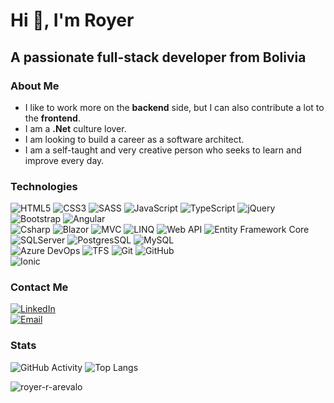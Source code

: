 <h1>Hi 👋, I'm Royer</h1>
<h2>A passionate full-stack developer from Bolivia</h2>

### About Me
- I like to work more on the **backend** side, but I can also contribute a lot to the **frontend**.
- I am a **.Net** culture lover.
- I am looking to build a career as a software architect.
- I am a self-taught and very creative person who seeks to learn and improve every day.

### Technologies
  ![HTML5](https://img.shields.io/badge/-HTML5-333333?style=flat&logo=HTML5)
  ![CSS3](https://img.shields.io/badge/-CSS3-333333?style=flat&logo=CSS3&logoColor=1572B6)
  ![SASS](https://img.shields.io/badge/-SCSS-333333?style=flat&logo=SASS&logoColor=CE6B9E)
  ![JavaScript](https://img.shields.io/badge/-JavaScript-333333?style=flat&logo=javascript)
  ![TypeScript](https://img.shields.io/badge/-TypeScript-333333?style=flat&logo=typescript)
  ![jQuery](https://img.shields.io/badge/-jQuery-333333?style=flat&logo=jquery&logoColor=1572B6)
  ![Bootstrap](https://img.shields.io/badge/-Bootstrap-333333?style=flat&logo=bootstrap)
  ![Angular](https://img.shields.io/badge/-Angular-333333?style=flat&logo=angular&logoColor=red)
  </br>
  ![Csharp](https://img.shields.io/badge/-CSharp-333333?style=flat&logo=csharp&logoColor=9984d2)
  ![Blazor](https://img.shields.io/badge/-Blazor-333333?style=flat&logo=blazor&logoColor=9984d2)
  ![MVC](https://img.shields.io/badge/-MVC-333333?style=flat&logo=dotnet&logoColor=9984d2)
  ![LINQ](https://img.shields.io/badge/-LINQ-333333?style=flat&logo=dotnet&logoColor=9984d2)
  ![Web API](https://img.shields.io/badge/-Web%20Api-333333?style=flat&logo=dotnet&logoColor=9984d2)
  ![Entity Framework Core](https://img.shields.io/badge/-Entity%20Framework%20Core-333333?style=flat&logo=dotnet&logoColor=9984d2)
  </br>
  ![SQLServer](https://img.shields.io/badge/-Microsoft%20SQL%20Server-333333?style=flat&logo=microsoftsqlserver&logoColor=9984d2)
  ![PostgresSQL](https://img.shields.io/badge/-Postgres%20SQL-333333?style=flat&logo=postgresql)
  ![MySQL](https://img.shields.io/badge/-My%20SQL%20Server-333333?style=flat&logo=mysql)
  </br>
  ![Azure DevOps](https://img.shields.io/badge/-Azure%20DevOps-333333?style=flat&logo=azuredevops&logoColor=1572B6)
  ![TFS](https://img.shields.io/badge/-Team%20Foundation%20Control-333333?style=flat&logo=tfs&logoColor=1572B6)
  ![Git](https://img.shields.io/badge/-Git-333333?style=flat&logo=git)
  ![GitHub](https://img.shields.io/badge/-GitHub-333333?style=flat&logo=github)
  </br>
  ![Ionic](https://img.shields.io/badge/-Ionic-333333?style=flat&logo=ionic)
  
### Contact Me
<a href="https://www.linkedin.com/in/royer-rodrigo-arevalo-chambi-70452a1b1/"><img alt="LinkedIn" src="https://img.shields.io/badge/LinkedIn-Royer%20Arevalo-blue?style=flat-square&logo=linkedin"></a> </br>
<a href="royer.r.arevalo@gmail.com"><img alt="Email" src="https://img.shields.io/badge/Gmail-royer.r.arevalo@gmail.com-blue?style=flat-square&logo=gmail"></a>  

### Stats
![GitHub Activity](https://github-readme-stats.vercel.app/api?username=royer-r-arevalo&show_icons=true)
![Top Langs](https://github-readme-stats.vercel.app/api/top-langs/?username=royer-r-arevalo&layout=compact)

<p align="left"> <img src="https://komarev.com/ghpvc/?username=royer-r-arevalo&label=Profile%20views&color=0e75b6&style=flat" alt="royer-r-arevalo" /> </p>
